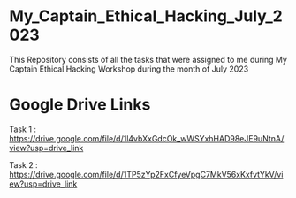 # My_Captain_Ethical_Hacking_July_2023
This Repository consists of all the tasks that were assigned to me during My Captain Ethical Hacking Workshop during the month of July 2023

# Google Drive Links
Task 1 : https://drive.google.com/file/d/1l4vbXxGdcOk_wWSYxhHAD98eJE9uNtnA/view?usp=drive_link

Task 2 : https://drive.google.com/file/d/1TP5zYp2FxCfyeVpgC7MkV56xKxfvtYkV/view?usp=drive_link
